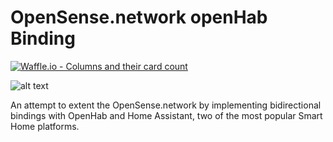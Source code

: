 # OpenSense.network openHab Binding

[![Waffle.io - Columns and their card count](https://badge.waffle.io/dimitristaufer/opensense-sh-bindings.svg?columns=all)](https://waffle.io/dimitristaufer/opensense-sh-bindings)

![alt text](https://dimitristaufer.com/files/OpenSense_Banner-min.jpg)

An attempt to extent the OpenSense.network by implementing bidirectional bindings with OpenHab and Home Assistant, two of the most popular Smart Home platforms.
